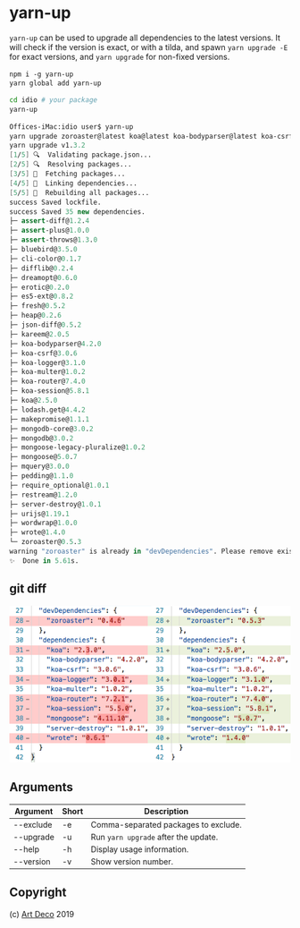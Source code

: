 # yarn-up

`yarn-up` can be used to upgrade all dependencies to the latest versions. It will check if the version is exact, or with a tilda, and spawn `yarn upgrade -E` for exact versions, and `yarn upgrade` for non-fixed versions.

```
npm i -g yarn-up
yarn global add yarn-up
```

```sh
cd idio # your package
yarn-up
```

```fs
Offices-iMac:idio user$ yarn-up
yarn upgrade zoroaster@latest koa@latest koa-bodyparser@latest koa-csrf@latest koa-logger@latest koa-multer@latest koa-router@latest koa-session@latest mongoose@latest server-destroy@latest wrote@latest --exact
yarn upgrade v1.3.2
[1/5] 🔍  Validating package.json...
[2/5] 🔍  Resolving packages...
[3/5] 🚚  Fetching packages...
[4/5] 🔗  Linking dependencies...
[5/5] 📃  Rebuilding all packages...
success Saved lockfile.
success Saved 35 new dependencies.
├─ assert-diff@1.2.4
├─ assert-plus@1.0.0
├─ assert-throws@1.3.0
├─ bluebird@3.5.0
├─ cli-color@0.1.7
├─ difflib@0.2.4
├─ dreamopt@0.6.0
├─ erotic@0.2.0
├─ es5-ext@0.8.2
├─ fresh@0.5.2
├─ heap@0.2.6
├─ json-diff@0.5.2
├─ kareem@2.0.5
├─ koa-bodyparser@4.2.0
├─ koa-csrf@3.0.6
├─ koa-logger@3.1.0
├─ koa-multer@1.0.2
├─ koa-router@7.4.0
├─ koa-session@5.8.1
├─ koa@2.5.0
├─ lodash.get@4.4.2
├─ makepromise@1.1.1
├─ mongodb-core@3.0.2
├─ mongodb@3.0.2
├─ mongoose-legacy-pluralize@1.0.2
├─ mongoose@5.0.7
├─ mquery@3.0.0
├─ pedding@1.1.0
├─ require_optional@1.0.1
├─ restream@1.2.0
├─ server-destroy@1.0.1
├─ urijs@1.19.1
├─ wordwrap@1.0.0
├─ wrote@1.4.0
└─ zoroaster@0.5.3
warning "zoroaster" is already in "devDependencies". Please remove existing entry first before adding it to "dependencies".
✨  Done in 5.61s.
```

## git diff

![git diff](./illustration.png)

## Arguments

<table>
 <thead>
  <tr>
   <th>Argument</th> 
   <th>Short</th>
   <th>Description</th>
  </tr>
 </thead>
  <tr>
   <td>--exclude</td>
   <td>-e</td>
   <td>Comma-separated packages to exclude.</td>
  </tr>
  <tr>
   <td>--upgrade</td>
   <td>-u</td>
   <td>Run <code>yarn upgrade</code> after the update.</td>
  </tr>
  <tr>
   <td>--help</td>
   <td>-h</td>
   <td>Display usage information.</td>
  </tr>
  <tr>
   <td>--version</td>
   <td>-v</td>
   <td>Show version number.</td>
  </tr>
</table>

## Copyright

(c) [Art Deco][1] 2019

[1]: https://artd.eco